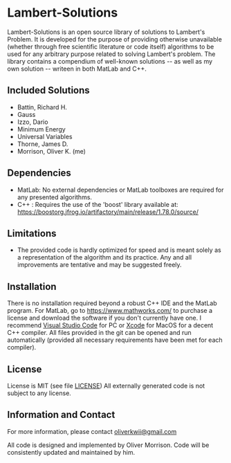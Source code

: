 Lambert-Solutions
=================

Lambert-Solutions is an open source library of solutions to Lambert's Problem. It is developed for the purpose of providing otherwise unavailable (whether through free scientific literature or code itself) algorithms to be used for any arbitrary purpose related to solving Lambert's problem. The library contains a compendium of well-known solutions -- as well as my own solution -- writeen in both MatLab and C++. 

Included Solutions
------------------

- Battin, Richard H.
- Gauss 
- Izzo, Dario
- Minimum Energy
- Universal Variables
- Thorne, James D.
- Morrison, Oliver K. (me)

Dependencies
------------

- MatLab: No external dependencies or MatLab toolboxes are required for any presented algorithms.
- C++   : Requires the use of the 'boost' library available at: https://boostorg.jfrog.io/artifactory/main/release/1.78.0/source/

Limitations
-----------

- The provided code is hardly optimized for speed and is meant solely as a representation of the algorithm and its practice. Any and all improvements are tentative    and may be suggested freely. 

Installation
------------

There is no installation required beyond a robust C++ IDE and the MatLab program. For MatLab, go to https://www.mathworks.com/ to purchase a license and download the software if you don't currently have one. I recommend [Visual Studio Code](https://code.visualstudio.com) for PC or [Xcode](https://developer.apple.com/xcode/) for MacOS for a decent C++ compiler. All files provided in the git can be opened and run automatically (provided all necessary requirements have been met for each compiler).

License
-------

License is MIT (see file [LICENSE](https://github.com/Eclusions/lambert_solutions/blob/main/LICENSE))
All externally generated code is not subject to any license.

Information and Contact
-----------------------

For more information, please contact oliverkwii@gmail.com

All code is designed and implemented by Oliver Morrison. Code will be consistently updated and maintained by him. 
